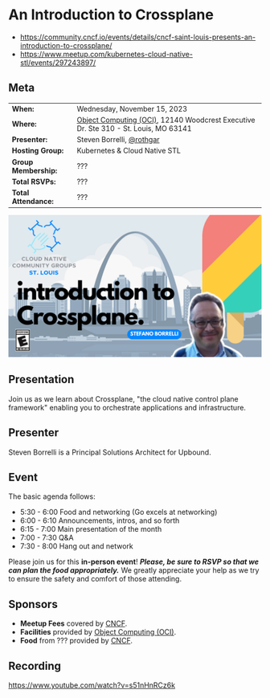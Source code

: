 # An Introduction to Crossplane
- https://community.cncf.io/events/details/cncf-saint-louis-presents-an-introduction-to-crossplane/
- https://www.meetup.com/kubernetes-cloud-native-stl/events/297243897/

## Meta 
| | |
| --- | --- |
| **When:** | Wednesday, November 15, 2023 |
| **Where:** | [Object Computing (OCI)](https://objectcomputing.com/), 12140 Woodcrest Executive Dr. Ste 310 - St. Louis, MO 63141 |
| **Presenter:** | Steven Borrelli, [@rothgar](https://twitter.com/rothgar) |
| **Hosting Group:** | Kubernetes &amp; Cloud Native STL |
| **Group Membership:** | ??? |
| **Total RSVPs:** | ??? |
| **Total Attendance:** | ??? |

![](images/introduction-to-crossplane.png)

## Presentation
Join us as we learn about Crossplane, "the cloud native control plane framework" enabling you to orchestrate applications and infrastructure.

## Presenter
Steven Borrelli is a Principal Solutions Architect for Upbound.

## Event
The basic agenda follows:
* 5:30 - 6:00 Food and networking (Go excels at networking)
* 6:00 - 6:10 Announcements, intros, and so forth
* 6:15 - 7:00 Main presentation of the month
* 7:00 - 7:30 Q&A
* 7:30 - 8:00 Hang out and network

Please join us for this **in-person event**! **_Please, be sure to RSVP so that we can plan the food appropriately._** We greatly appreciate your help as we try to ensure the safety and comfort of those attending.

## Sponsors
* **Meetup Fees** covered by [CNCF](https://www.cncf.io/).
* **Facilities** provided by [Object Computing (OCI)](https://objectcomputing.com/).
* **Food** from ??? provided by [CNCF](https://WWW.cncf.io/).

## Recording
https://www.youtube.com/watch?v=s51nHnRCz6k
